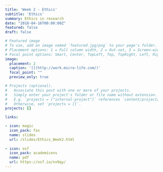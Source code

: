```yaml
---
title: 'Week 2 - Ethics'
subtitle: 'Ethics'
summary: Ethics in research
date: "2018-04-16T00:00:00Z"
featured: false
draft: false

# Featured image
# To use, add an image named `featured.jpg/png` to your page's folder.
# Placement options: 1 = Full column width, 2 = Out-set, 3 = Screen-width
# Focal point options: Smart, Center, TopLeft, Top, TopRight, Left, Right, BottomLeft, Bottom, BottomRight
image:
  placement: 2
  caption: '[](http://work.micro-life.com/)'
  focal_point: ""
  preview_only: true

# Projects (optional).
#   Associate this post with one or more of your projects.
#   Simply enter your project's folder or file name without extension.
#   E.g. `projects = ["internal-project"]` references `content/project/deep-learning/index.md`.
#   Otherwise, set `projects = []`.
projects: []

links:

- icon: magic
  icon_pack: fas
  name: slides
  url: /slides/Ethics_Week2.html
  
- icon: osf
  icon_pack: academicons
  name: pdf
  url: https://osf.io/nx9qy/
---
```


